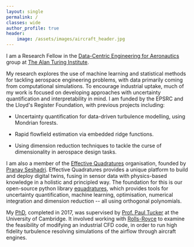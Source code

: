 ```yaml
---
layout: single
permalink: /
classes: wide
author_profile: true
header:
    image: /assets/images/aircraft_header.jpg
---
```


I am a Research Fellow in the [Data-Centric Engineering for Aeronautics](https://www.turing.ac.uk/research/research-projects/digital-twins-aeronautics) group at [The Alan Turing Institute](https://www.turing.ac.uk/).

My research explores the use of machine learning and statistical methods for tackling aerospace engineering problems, with data primarily coming from computational simulations. To encourage industrial uptake, much of my work is focused on developing approaches with uncertainty quantification and interpretability in mind. I am funded by the EPSRC and the Lloyd's Register Foundation, with previous projects including:

- Uncertainty quantification for data-driven turbulence modelling, using Mondrian forests.

- Rapid flowfield estimation via embedded ridge functions.

- Using dimension reduction techniques to tackle the curse of dimensionality in aerospace design tasks.

I am also a member of the [Effective Quadratures](https://www.effective-quadratures.org/) organisation, founded by [Pranay Seshadri](https://www.psesh.com/). Effective Quadratures provides a unique platform to build and deploy digital twins, fusing in sensor data with physics-based knowledge in a holistic and principled way. The foundation for this is our open-source python library [equadratures](https://github.com/Effective-Quadratures/Effective-Quadratures), which provides tools for uncertainty quantification, machine learning, optimisation, numerical integration and dimension reduction -- all using orthogonal polynomials.

My [PhD](https://www.repository.cam.ac.uk/handle/1810/270030), completed in 2017, was supervised by [Prof. Paul Tucker](https://www.murrayedwards.cam.ac.uk/fellows/professor-paul-g-tucker) at the University of Cambridge. It involved working with [Rolls-Royce](https://www.rolls-royce.com/products-and-services/civil-aerospace.aspx) to examine the feasibility of modifying an industrial CFD code, in order to run high fidelity turbulence resolving simulations of the airflow through aircraft engines.
